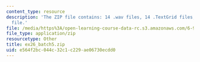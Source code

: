 ```yaml
---
content_type: resource
description: 'The ZIP file contains: 14 .wav files, 14 .TextGrid files, and 1 .xls
  file.'
file: /media/https%3A/open-learning-course-data-rc.s3.amazonaws.com/6-911-transcribing-prosodic-structure-of-spoken-utterances-with-tobi-january-iap-2006/e564f2bc044c32c1c229ae06730ecdd0_ex26_batch5.zip
file_type: application/zip
resourcetype: Other
title: ex26_batch5.zip
uid: e564f2bc-044c-32c1-c229-ae06730ecdd0
---
```

